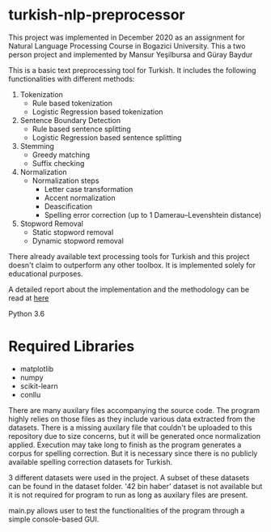 # turkish-nlp-preprocessor

This project was implemented in December 2020 as an assignment for Natural Language Processing Course in Bogazici University.
This a two person project and implemented by Mansur Yeşilbursa and Güray Baydur

This is a basic text preprocessing tool for Turkish. It includes the following functionalities with different methods:
1) Tokenization
    * Rule based tokenization
    * Logistic Regression based tokenization
2) Sentence Boundary Detection
    * Rule based sentence splitting
    * Logistic Regression based sentence splitting 
3) Stemming
    * Greedy matching
    * Suffix checking
4) Normalization
    - Normalization steps
      - Letter case transformation
      - Accent normalization
      - Deascification
      - Spelling error correction (up to 1 Damerau–Levenshtein distance)
5) Stopword Removal
    * Static stopword removal
    * Dynamic stopword removal

There already available text processing tools for Turkish and this project doesn't claim to outperform any other toolbox.
It is implemented solely for educational purposes. 

A detailed report about the implementation and the methodology can be read at [here](https://docs.google.com/document/d/1JIIki6IpFYcaYSIHpJ4qsKuXGmspikYfwMoJbbsNmYA/edit?usp=sharing)

Python 3.6
# Required Libraries
* matplotlib
* numpy
* scikit-learn
* conllu



There are many auxilary files accompanying the source code. The program highly relies on those files as they include various data extracted from the datasets.
There is a missing auxilary file that couldn't be uploaded to this repository due to size concerns, but it will be generated once normalization applied. Execution may take long  to finish as the program generates a corpus for spelling correction. But it is necessary since there is no publicly available spelling correction datasets for Turkish.

3 different datasets were used in the project. A subset of these datasets can be found in the dataset folder. '42 bin haber' dataset is not available but it is not required for program to run as long as auxilary files are present.

main.py allows user to test the functionalities of the program through a simple console-based GUI. 
